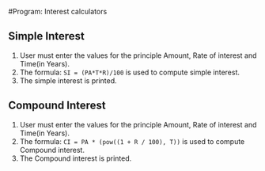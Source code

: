 #Program: Interest calculators
## Simple Interest
1.	User must enter the values for the principle Amount, Rate of interest and Time(in Years).
2.	The formula: `SI = (PA*T*R)/100` is used to compute simple interest.
3.	The simple interest is printed.

## Compound Interest
1. User must enter the values for the principle Amount, Rate of interest and Time(in Years).
2. The formula: `CI = PA * (pow((1 + R / 100), T))` is used to compute Compound interest.
3. The Compound interest is printed.
